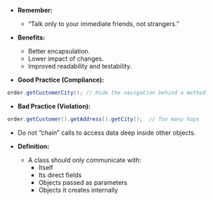 - **Remember:**
    - “Talk only to your immediate friends, not strangers.”
    
- **Benefits:**
    - Better encapsulation.
    - Lower impact of changes.
    - Improved readability and testability.

- **Good Practice (Compliance):**
```java
order.getCustomerCity(); // Hide the navigation behind a method
```
- **Bad Practice (Violation):**
```java
order.getCustomer().getAddress().getCity();  // Too many hops
```
- Do not “chain” calls to access data deep inside other objects. 

- **Definition:**
    - A class should only communicate with:
        - Itself
        - Its direct fields
        - Objects passed as parameters
        - Objects it creates internally
